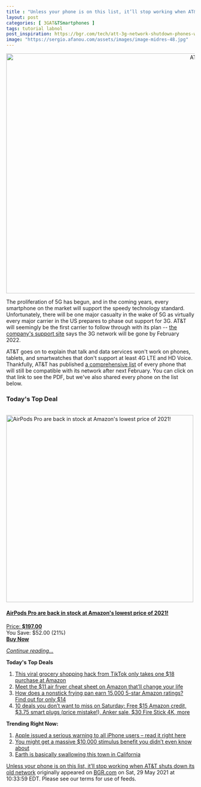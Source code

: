 ```yaml
---
title : "Unless your phone is on this list, it’ll stop working when AT&T shuts down its old network"
layout: post
categories: [ 3GAT&TSmartphones ]
tags: tutorial labnol
post_inspiration: https://bgr.com/tech/att-3g-network-shutdown-phones-work-5928268/
image: "https://sergio.afanou.com/assets/images/image-midres-48.jpg"
---
```


<center><a href="https://bgr.com/tech/att-3g-network-shutdown-phones-work-5928268/" class="bgr-rss-featured-image bgr-rss-test-class"><img width="1024" height="641" src="https://bgr.com/wp-content/uploads/2021/05/ATT-Store.jpg?quality=70&amp;strip=all&amp;w=1024" class="attachment-feed_normal size-feed_normal wp-post-image" alt="AT&amp;T 3G" loading="lazy" srcset="https://bgr.com/wp-content/uploads/2021/05/ATT-Store.jpg 1600w, https://bgr.com/wp-content/uploads/2021/05/ATT-Store.jpg?resize=150,94 150w, https://bgr.com/wp-content/uploads/2021/05/ATT-Store.jpg?resize=300,188 300w, https://bgr.com/wp-content/uploads/2021/05/ATT-Store.jpg?resize=768,480 768w, https://bgr.com/wp-content/uploads/2021/05/ATT-Store.jpg?resize=1024,641 1024w, https://bgr.com/wp-content/uploads/2021/05/ATT-Store.jpg?resize=1536,961 1536w" sizes="(max-width: 1024px) 100vw, 1024px" title="AT&amp;T 3G" /></a></center><p>The proliferation of 5G has begun, and in the coming years, every smartphone on the market will support the speedy technology standard. Unfortunately, there will be one major casualty in the wake of 5G as virtually every major carrier in the US prepares to phase out support for 3G. AT&amp;T will seemingly be the first carrier to follow through with its plan -- <a href="https://www.att.com/support/article/wireless/KM1324171/">the company's support site</a> says the 3G network will be gone by February 2022.</p>
<p>AT&amp;T goes on to explain that talk and data services won't work on phones, tablets, and smartwatches that don't support at least 4G LTE and HD Voice. Thankfully, AT&amp;T has published <a href="https://www.att.com/idpassets/images/support/wireless/Devices-Working-on-ATT-Network.pdf">a comprehensive list</a> of every phone that will still be compatible with its network after next February. You can click on that link to see the PDF, but we've also shared every phone on the list below.</p>
<h3>Today's Top Deal</h3>
<p><a href="https://www.amazon.com/Apple-MWP22AM-A-AirPods-Pro/dp/B07ZPC9QD4?tag=b0c55topdeals-20"><br />
	<img height="500px" width="500px" src="https://m.media-amazon.com/images/I/31gtbqaQ1nL._SL500_.jpg" alt="AirPods Pro are back in stock at Amazon&#039;s lowest price of 2021!" /><br />
</a></p>
<h4><a href="https://www.amazon.com/Apple-MWP22AM-A-AirPods-Pro/dp/B07ZPC9QD4?tag=b0c55topdeals-20">AirPods Pro are back in stock at Amazon's lowest price of 2021!</a></h4>
<p><a href="https://www.amazon.com/Apple-MWP22AM-A-AirPods-Pro/dp/B07ZPC9QD4?tag=b0c55topdeals-20">Price: <strong>$197.00</strong></a><br />
<span>You Save: $52.00 (21%)</span><br />
<strong><a href="https://www.amazon.com/Apple-MWP22AM-A-AirPods-Pro/dp/B07ZPC9QD4?tag=b0c55topdeals-20">Buy Now</a></strong></p>
<p><a href="https://bgr.com/tech/att-3g-network-shutdown-phones-work-5928268/" class="more-link"><em>Continue reading...</em></a></p>


<p><strong>Today's Top Deals</strong></p>
<ol>
<li><a href="https://bgr.com/deals/grocery-shopping-hack-from-viral-tiktok-amazon-tricks-5928036/?utm_source=rss&#038;utm_campaign=topdeals">This viral grocery shopping hack from TikTok only takes one $18 purchase at Amazon</a></li>
<li><a href="https://bgr.com/deals/air-fryer-recipes-chicken-and-more-amazon-cheat-sheet-5928013/?utm_source=rss&#038;utm_campaign=topdeals">Meet the $11 air fryer cheat sheet on Amazon that&#8217;ll change your life</a></li>
<li><a href="https://bgr.com/deals/non-stick-pans-amazon-best-frying-pan-on-sale-now-5928004/?utm_source=rss&#038;utm_campaign=topdeals">How does a nonstick frying pan earn 15,000 5-star Amazon ratings? Find out for only $14</a></li>
<li><a href="https://bgr.com/deals/amazon-deals-of-the-day-on-may-29-2021-5928436/?utm_source=rss&#038;utm_campaign=topdeals">10 deals you don&#8217;t want to miss on Saturday: Free $15 Amazon credit, $3.75 smart plugs (price mistake!), Anker sale, $30 Fire Stick 4K, more</a></li>
</ol>

<p><strong>Trending Right Now:</strong></p>
<ol>
<li><a href="https://bgr.com/tech/iphone-security-update-14-6-remote-code-execution-5927970/">Apple issued a serious warning to all iPhone users &#8211; read it right here</a></li>
<li><a href="https://bgr.com/politics/new-stimulus-check-10200-unemployment-tax-break-comg-from-irs-5928288/">You might get a massive $10,000 stimulus benefit you didn&#8217;t even know about</a></li>
<li><a href="https://bgr.com/science/california-news-town-of-corcoran-sinking-into-earth-5928340/">Earth is basically swallowing this town in California</a></li>
</ol>
<p><a href="https://bgr.com/tech/att-3g-network-shutdown-phones-work-5928268/">Unless your phone is on this list, it&#8217;ll stop working when AT&#038;T shuts down its old network</a> originally appeared on <a href="http://bgr.com">BGR.com</a> on Sat, 29 May 2021 at 10:33:59 EDT. Please see our terms for use of feeds.</p>